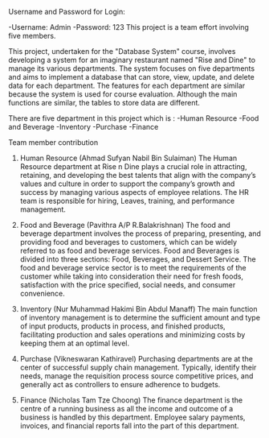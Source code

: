 Username and Password for Login:

-Username: Admin
-Password: 123
This project is a team effort involving five members.

This project, undertaken for the "Database System" course, involves developing a system for an imaginary restaurant named "Rise and Dine" to manage its various departments. The system focuses on five departments and aims to implement a database that can store, view, update, and delete data for each department. The features for each department are similar because the system is used for course evaluation. Although the main functions are similar, the tables to store data are different.

There are five department in this project which is : -Human Resource -Food and Beverage -Inventory -Purchase -Finance

Team member contribution

1. Human Resource (Ahmad Sufyan Nabil Bin Sulaiman)
The Human Resource department at Rise n Dine plays a crucial role in attracting, retaining, and developing the best talents that align with the company’s values and culture in order to support the company’s growth and success by managing various aspects of employee relations. The HR team is responsible for hiring, Leaves, training, and performance management.

3. Food and Beverage (Pavithra A/P R.Balakrishnan)
The food and beverage department involves the process of preparing, presenting, and providing food and beverages to customers, which can be widely referred to as food and beverage services. Food and Beverages is divided into three sections: Food, Beverages, and Dessert Service. The food and beverage service sector is to meet the requirements of the customer while taking into consideration their need for fresh foods, satisfaction with the price specified, social needs, and consumer convenience.

4. Inventory (Nur Muhammad Hakimi Bin Abdul Manaff)
The main function of inventory management is to determine the sufficient amount and type of input products, products in process, and finished products, facilitating production and sales operations and minimizing costs by keeping them at an optimal level.

5. Purchase (Vikneswaran Kathiravel)
Purchasing departments are at the center of successful supply chain management. Typically, identify their needs, manage the requisition process source competitive prices, and generally act as controllers to ensure adherence to budgets.

6. Finance (Nicholas Tam Tze Choong)
The finance department is the centre of a running business as all the income and outcome of a business is handled by this department. Employee salary payments, invoices, and financial reports fall into the part of this department.
